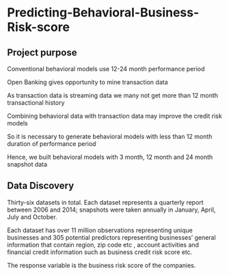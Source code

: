 # Predicting-Behavioral-Business-Risk-score

## Project purpose

Conventional behavioral models use 12-24 month performance period

Open Banking gives opportunity to mine transaction data

As transaction data is streaming data we many not get more than 12 month transactional history

Combining behavioral data with transaction data may improve the credit risk models

So it is necessary to generate behavioral models with less than 12 month duration of performance period

Hence, we built behavioral models with 3 month, 12 month and 24 month snapshot data

## Data Discovery

Thirty-six datasets in total. Each dataset represents a quarterly report between 2006 and 2014; snapshots were taken annually in January, April, July and October.  

Each dataset has over 11 million observations representing unique businesses and 305 potential predictors representing businesses’ general information that contain region, zip code etc , account activities and financial credit information such as business credit risk score etc.

The response variable is the business risk score of the companies. 
